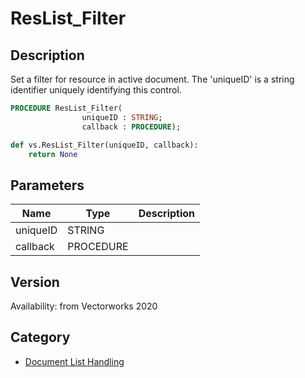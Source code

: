 # ResList_Filter

## Description
Set a filter for resource in active document. The 'uniqueID' is a string identifier uniquely identifying this control.

```pascal
PROCEDURE ResList_Filter(
				uniqueID : STRING;
				callback : PROCEDURE);
```

```python
def vs.ResList_Filter(uniqueID, callback):
    return None
```

## Parameters
|Name|Type|Description|
|---|---|---|
|uniqueID|STRING|   |
|callback|PROCEDURE|   |

## Version
Availability: from Vectorworks 2020

## Category
* [Document List Handling](../Categories/Document%20List%20Handling.md)
